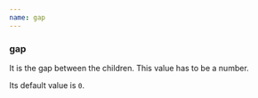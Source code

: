 ```yaml
---
name: gap
---
```


### gap

It is the gap between the children. This value has to be a number.

Its default value is `0`.
